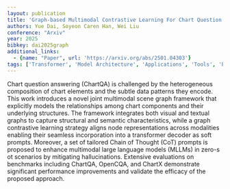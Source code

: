 ```yaml
---
layout: publication
title: 'Graph-based Multimodal Contrastive Learning For Chart Question Answering'
authors: Yue Dai, Soyeon Caren Han, Wei Liu
conference: "Arxiv"
year: 2025
bibkey: dai2025graph
additional_links:
  - {name: "Paper", url: 'https://arxiv.org/abs/2501.04303'}
tags: ['Transformer', 'Model Architecture', 'Applications', 'Tools', 'Prompting', 'Multimodal Models', 'Reinforcement Learning', 'Pretraining Methods']
---
```

Chart question answering (ChartQA) is challenged by the heterogeneous
composition of chart elements and the subtle data patterns they encode. This
work introduces a novel joint multimodal scene graph framework that explicitly
models the relationships among chart components and their underlying
structures. The framework integrates both visual and textual graphs to capture
structural and semantic characteristics, while a graph contrastive learning
strategy aligns node representations across modalities enabling their seamless
incorporation into a transformer decoder as soft prompts. Moreover, a set of
tailored Chain of Thought (CoT) prompts is proposed to enhance multimodal large
language models (MLLMs) in zero-s ot scenarios by mitigating hallucinations.
Extensive evaluations on benchmarks including ChartQA, OpenCQA, and ChartX
demonstrate significant performance improvements and validate the efficacy of
the proposed approach.
